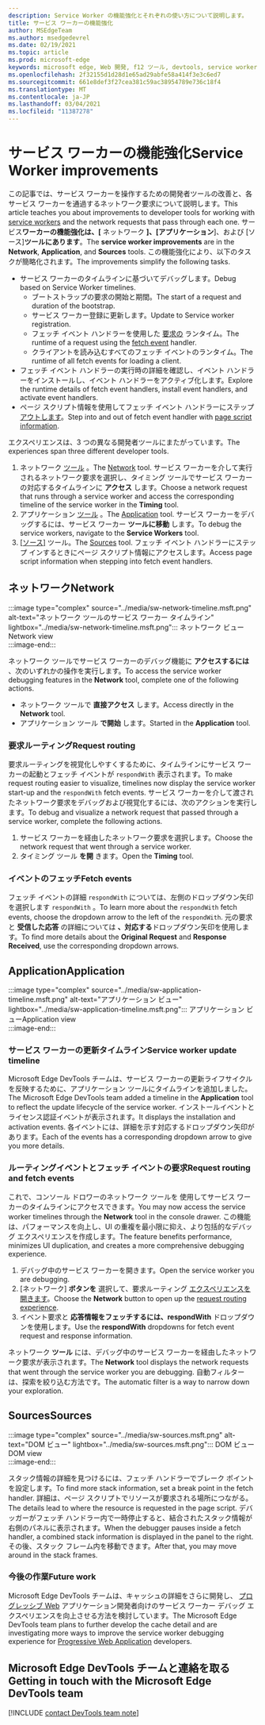 ```yaml
---
description: Service Worker の機能強化とそれぞれの使い方について説明します。
title: サービス ワーカーの機能強化
author: MSEdgeTeam
ms.author: msedgedevrel
ms.date: 02/19/2021
ms.topic: article
ms.prod: microsoft-edge
keywords: microsoft edge, Web 開発, f12 ツール, devtools, service worker, PWA
ms.openlocfilehash: 2f32155d1d28d1e65ad29abfe58a414f3e3c6ed7
ms.sourcegitcommit: 661e8def3f27cea381c59ac38954789e736c18f4
ms.translationtype: MT
ms.contentlocale: ja-JP
ms.lasthandoff: 03/04/2021
ms.locfileid: "11387278"
---
```

# <a name="service-worker-improvements"></a><span data-ttu-id="eb0ae-104">サービス ワーカーの機能強化</span><span class="sxs-lookup"><span data-stu-id="eb0ae-104">Service Worker improvements</span></span>  

<span data-ttu-id="eb0ae-105">この記事では、サービス ワーカーを操作するための開発者ツールの改善[][MdnServiceWorkerApi]と、各サービス ワーカーを通過するネットワーク要求について説明します。</span><span class="sxs-lookup"><span data-stu-id="eb0ae-105">This article teaches you about improvements to developer tools for working with [service workers][MdnServiceWorkerApi] and the network requests that pass through each one.</span></span>  <span data-ttu-id="eb0ae-106">サービス**ワーカーの機能強化は、[** ネットワーク **]、[アプリケーション**]、および [ソース]**ツールにあります**。</span><span class="sxs-lookup"><span data-stu-id="eb0ae-106">The **service worker improvements** are in the **Network**, **Application**, and **Sources** tools.</span></span>  <span data-ttu-id="eb0ae-107">この機能強化により、以下のタスクが簡略化されます。</span><span class="sxs-lookup"><span data-stu-id="eb0ae-107">The improvements simplify the following tasks.</span></span>  

*   <span data-ttu-id="eb0ae-108">サービス ワーカーのタイムラインに基づいてデバッグします。</span><span class="sxs-lookup"><span data-stu-id="eb0ae-108">Debug based on Service Worker timelines.</span></span>  
    *   <span data-ttu-id="eb0ae-109">ブートストラップの要求の開始と期間。</span><span class="sxs-lookup"><span data-stu-id="eb0ae-109">The start of a request and duration of the bootstrap.</span></span>  
    *   <span data-ttu-id="eb0ae-110">サービス ワーカー登録に更新します。</span><span class="sxs-lookup"><span data-stu-id="eb0ae-110">Update to Service worker registration.</span></span>  
    *   <span data-ttu-id="eb0ae-111">フェッチ イベント ハンドラーを使用した [要求の][MdnFetchEvent] ランタイム。</span><span class="sxs-lookup"><span data-stu-id="eb0ae-111">The runtime of a request using the [fetch event][MdnFetchEvent] handler.</span></span>  
    *   <span data-ttu-id="eb0ae-112">クライアントを読み込むすべてのフェッチ イベントのランタイム。</span><span class="sxs-lookup"><span data-stu-id="eb0ae-112">The runtime of all fetch events for loading a client.</span></span>  
*   <span data-ttu-id="eb0ae-113">フェッチ イベント ハンドラーの実行時の詳細を確認し、イベント ハンドラーをインストールし、イベント ハンドラーをアクティブ化します。</span><span class="sxs-lookup"><span data-stu-id="eb0ae-113">Explore the runtime details of fetch event handlers, install event handlers, and activate event handlers.</span></span>  
*   <span data-ttu-id="eb0ae-114">ページ スクリプト情報を使用してフェッチ イベント ハンドラーにステップ [アウトします](#sources)。</span><span class="sxs-lookup"><span data-stu-id="eb0ae-114">Step into and out of fetch event handler with [page script information](#sources).</span></span>  
    
<span data-ttu-id="eb0ae-115">エクスペリエンスは、3 つの異なる開発者ツールにまたがっています。</span><span class="sxs-lookup"><span data-stu-id="eb0ae-115">The experiences span three different developer tools.</span></span>  

1.  <span data-ttu-id="eb0ae-116">ネットワーク [ツール](#network) 。</span><span class="sxs-lookup"><span data-stu-id="eb0ae-116">The [Network](#network) tool.</span></span>  <span data-ttu-id="eb0ae-117">サービス ワーカーを介して実行されるネットワーク要求を選択し、タイミング ツールでサービス ワーカーの対応するタイムラインに **アクセス** します。</span><span class="sxs-lookup"><span data-stu-id="eb0ae-117">Choose a network request that runs through a service worker and access the corresponding timeline of the service worker in the **Timing** tool.</span></span>  
1.  <span data-ttu-id="eb0ae-118">アプリケーション [ツール](#application) 。</span><span class="sxs-lookup"><span data-stu-id="eb0ae-118">The [Application](#application) tool.</span></span>  <span data-ttu-id="eb0ae-119">サービス ワーカーをデバッグするには、サービス ワーカー **ツールに移動** します。</span><span class="sxs-lookup"><span data-stu-id="eb0ae-119">To debug the service workers, navigate to the **Service Workers** tool.</span></span>  
1.  <span data-ttu-id="eb0ae-120">[ [ソース]](#sources) ツール。</span><span class="sxs-lookup"><span data-stu-id="eb0ae-120">The [Sources](#sources) tool.</span></span>  <span data-ttu-id="eb0ae-121">フェッチ イベント ハンドラーにステップ インするときにページ スクリプト情報にアクセスします。</span><span class="sxs-lookup"><span data-stu-id="eb0ae-121">Access page script information when stepping into fetch event handlers.</span></span>  
    
## <a name="network"></a><span data-ttu-id="eb0ae-122">ネットワーク</span><span class="sxs-lookup"><span data-stu-id="eb0ae-122">Network</span></span>  

:::image type="complex" source="../media/sw-network-timeline.msft.png" alt-text="ネットワーク ツールのサービス ワーカー タイムライン" lightbox="../media/sw-network-timeline.msft.png":::
   <span data-ttu-id="eb0ae-124">ネットワーク ビュー</span><span class="sxs-lookup"><span data-stu-id="eb0ae-124">Network view</span></span>  
:::image-end:::  

<span data-ttu-id="eb0ae-125">ネットワーク ツールでサービス ワーカーのデバッグ機能に **アクセスするには** 、次のいずれかの操作を実行します。</span><span class="sxs-lookup"><span data-stu-id="eb0ae-125">To access the service worker debugging features in the **Network** tool, complete one of the following actions.</span></span>  

*   <span data-ttu-id="eb0ae-126">ネットワーク ツールで **直接アクセス** します。</span><span class="sxs-lookup"><span data-stu-id="eb0ae-126">Access directly in the **Network** tool.</span></span>  
*   <span data-ttu-id="eb0ae-127">アプリケーション ツール **で開始** します。</span><span class="sxs-lookup"><span data-stu-id="eb0ae-127">Started in the **Application** tool.</span></span>  
    
### <a name="request-routing"></a><span data-ttu-id="eb0ae-128">要求ルーティング</span><span class="sxs-lookup"><span data-stu-id="eb0ae-128">Request routing</span></span>  

<span data-ttu-id="eb0ae-129">要求ルーティングを視覚化しやすくするために、タイムラインにサービス ワーカーの起動とフェッチ イベントが `respondWith` 表示されます。</span><span class="sxs-lookup"><span data-stu-id="eb0ae-129">To make request routing easier to visualize, timelines now display the service worker start-up and the `respondWith` fetch events.</span></span>  <span data-ttu-id="eb0ae-130">サービス ワーカーを介して渡されたネットワーク要求をデバッグおよび視覚化するには、次のアクションを実行します。</span><span class="sxs-lookup"><span data-stu-id="eb0ae-130">To debug and visualize a network request that passed through a service worker, complete the following actions.</span></span>  

1.  <span data-ttu-id="eb0ae-131">サービス ワーカーを経由したネットワーク要求を選択します。</span><span class="sxs-lookup"><span data-stu-id="eb0ae-131">Choose the network request that went through a service worker.</span></span>  
1.  <span data-ttu-id="eb0ae-132">タイミング ツール **を開** きます。</span><span class="sxs-lookup"><span data-stu-id="eb0ae-132">Open the **Timing** tool.</span></span>  
    
### <a name="fetch-events"></a><span data-ttu-id="eb0ae-133">イベントのフェッチ</span><span class="sxs-lookup"><span data-stu-id="eb0ae-133">Fetch events</span></span>  

<span data-ttu-id="eb0ae-134">フェッチ イベントの詳細 `respondWith` については、左側のドロップダウン矢印を選択します `respondWith` 。</span><span class="sxs-lookup"><span data-stu-id="eb0ae-134">To learn more about the `respondWith` fetch events, choose the dropdown arrow to the left of the `respondWith`.</span></span>  <span data-ttu-id="eb0ae-135">元の要求と **受信した応答** の詳細については **、対応する**ドロップダウン矢印を使用します。</span><span class="sxs-lookup"><span data-stu-id="eb0ae-135">To find more details about the **Original Request** and **Response Received**, use the corresponding dropdown arrows.</span></span>  

## <a name="application"></a><span data-ttu-id="eb0ae-136">Application</span><span class="sxs-lookup"><span data-stu-id="eb0ae-136">Application</span></span>  

:::image type="complex" source="../media/sw-application-timeline.msft.png" alt-text="アプリケーション ビュー" lightbox="../media/sw-application-timeline.msft.png":::
   <span data-ttu-id="eb0ae-138">アプリケーション ビュー</span><span class="sxs-lookup"><span data-stu-id="eb0ae-138">Application view</span></span>  
:::image-end:::  

### <a name="service-worker-update-timeline"></a><span data-ttu-id="eb0ae-139">サービス ワーカーの更新タイムライン</span><span class="sxs-lookup"><span data-stu-id="eb0ae-139">Service worker update timeline</span></span>  

<span data-ttu-id="eb0ae-140">Microsoft Edge DevTools チームは、サービス ワーカーの更新ライフサイクルを反映するために、アプリケーション ツールにタイムラインを追加しました。</span><span class="sxs-lookup"><span data-stu-id="eb0ae-140">The Microsoft Edge DevTools team added a timeline in the **Application** tool to reflect the update lifecycle of the service worker.</span></span>  <span data-ttu-id="eb0ae-141">インストールイベントとライセンス認証イベントが表示されます。</span><span class="sxs-lookup"><span data-stu-id="eb0ae-141">It displays the installation and activation events.</span></span>  <span data-ttu-id="eb0ae-142">各イベントには、詳細を示す対応するドロップダウン矢印があります。</span><span class="sxs-lookup"><span data-stu-id="eb0ae-142">Each of the events has a corresponding dropdown arrow to give you more details.</span></span>  

### <a name="request-routing-and-fetch-events"></a><span data-ttu-id="eb0ae-143">ルーティングイベントとフェッチ イベントの要求</span><span class="sxs-lookup"><span data-stu-id="eb0ae-143">Request routing and fetch events</span></span>  

<span data-ttu-id="eb0ae-144">これで、コンソール ドロワーのネットワーク ツールを 使用してサービス ワーカーのタイムラインにアクセスできます。</span><span class="sxs-lookup"><span data-stu-id="eb0ae-144">You may now access the service worker timelines through the **Network** tool in the console drawer.</span></span>  <span data-ttu-id="eb0ae-145">この機能は、パフォーマンスを向上し、UI の重複を最小限に抑え、より包括的なデバッグ エクスペリエンスを作成します。</span><span class="sxs-lookup"><span data-stu-id="eb0ae-145">The feature benefits performance, minimizes UI duplication, and creates a more comprehensive debugging experience.</span></span>  

1.  <span data-ttu-id="eb0ae-146">デバッグ中のサービス ワーカーを開きます。</span><span class="sxs-lookup"><span data-stu-id="eb0ae-146">Open the service worker you are debugging.</span></span>  
1.  <span data-ttu-id="eb0ae-147">[ネットワーク] **ボタンを** 選択して、要求ルーティング [エクスペリエンスを開きます](#network)。</span><span class="sxs-lookup"><span data-stu-id="eb0ae-147">Choose the **Network** button to open up the [request routing experience](#network).</span></span>  
1.  <span data-ttu-id="eb0ae-148">イベント要求と **応答情報をフェッチするには、respondWith** ドロップダウンを使用します。</span><span class="sxs-lookup"><span data-stu-id="eb0ae-148">Use the **respondWith** dropdowns for fetch event request and response information.</span></span>  

<span data-ttu-id="eb0ae-149">ネットワーク **ツール** には、デバッグ中のサービス ワーカーを経由したネットワーク要求が表示されます。</span><span class="sxs-lookup"><span data-stu-id="eb0ae-149">The **Network** tool displays the network requests that went through the service worker you are debugging.</span></span>  <span data-ttu-id="eb0ae-150">自動フィルターは、探索を絞り込む方法です。</span><span class="sxs-lookup"><span data-stu-id="eb0ae-150">The automatic filter is a way to narrow down your exploration.</span></span>

## <a name="sources"></a><span data-ttu-id="eb0ae-151">Sources</span><span class="sxs-lookup"><span data-stu-id="eb0ae-151">Sources</span></span>  

:::image type="complex" source="../media/sw-sources.msft.png" alt-text="DOM ビュー" lightbox="../media/sw-sources.msft.png":::
   <span data-ttu-id="eb0ae-153">DOM ビュー</span><span class="sxs-lookup"><span data-stu-id="eb0ae-153">DOM view</span></span>  
:::image-end:::  

<span data-ttu-id="eb0ae-154">スタック情報の詳細を見つけるには、フェッチ ハンドラーでブレーク ポイントを設定します。</span><span class="sxs-lookup"><span data-stu-id="eb0ae-154">To find more stack information, set a break point in the fetch handler.</span></span>  <span data-ttu-id="eb0ae-155">詳細は、ページ スクリプトでリソースが要求される場所につながる。</span><span class="sxs-lookup"><span data-stu-id="eb0ae-155">The details lead to where the resource is requested in the page script.</span></span>  <span data-ttu-id="eb0ae-156">デバッガーがフェッチ ハンドラー内で一時停止すると、結合されたスタック情報が右側のパネルに表示されます。</span><span class="sxs-lookup"><span data-stu-id="eb0ae-156">When the debugger pauses inside a fetch handler, a combined stack information is displayed in the panel to the right.</span></span>  <span data-ttu-id="eb0ae-157">その後、スタック フレーム内を移動できます。</span><span class="sxs-lookup"><span data-stu-id="eb0ae-157">After that, you may move around in the stack frames.</span></span>  

### <a name="future-work"></a><span data-ttu-id="eb0ae-158">今後の作業</span><span class="sxs-lookup"><span data-stu-id="eb0ae-158">Future work</span></span>  

<span data-ttu-id="eb0ae-159">Microsoft Edge DevTools チームは、キャッシュの詳細をさらに開発し、 [プログレッシブ Web][MdnProgressiveWebApps] アプリケーション開発者向けのサービス ワーカー デバッグ エクスペリエンスを向上させる方法を検討しています。</span><span class="sxs-lookup"><span data-stu-id="eb0ae-159">The Microsoft Edge DevTools team plans to further develop the cache detail and are investigating more ways to improve the service worker debugging experience for [Progressive Web Application][MdnProgressiveWebApps] developers.</span></span>  

## <a name="getting-in-touch-with-the-microsoft-edge-devtools-team"></a><span data-ttu-id="eb0ae-160">Microsoft Edge DevTools チームと連絡を取る</span><span class="sxs-lookup"><span data-stu-id="eb0ae-160">Getting in touch with the Microsoft Edge DevTools team</span></span>  

[!INCLUDE [contact DevTools team note](../includes/contact-devtools-team-note.md)]  

<!-- links -->  

[MdnFetchEvent]: https://developer.mozilla.org/docs/Web/API/FetchEvent "FetchEvent |MDN"  
[MdnProgressiveWebApps]: https://developer.mozilla.org/docs/Web/Progressive_web_apps "プログレッシブ Web アプリ (PWAs) |MDN"  
[MdnServiceWorkerApi]: https://developer.mozilla.org/docs/Web/API/Service_Worker_API "Service Worker API |MDN"  
